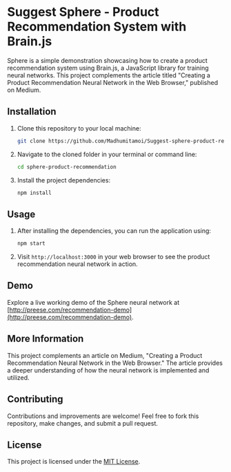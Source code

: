 
# Suggest Sphere - Product Recommendation System with Brain.js

Sphere is a simple demonstration showcasing how to create a product recommendation system using Brain.js, a JavaScript library for training neural networks. This project complements the article titled "Creating a Product Recommendation Neural Network in the Web Browser," published on Medium.

## Installation

1. Clone this repository to your local machine:

   ```bash
   git clone https://github.com/Madhumitamoi/Suggest-sphere-product-recommendation.git
   ```

2. Navigate to the cloned folder in your terminal or command line:

   ```bash
   cd sphere-product-recommendation
   ```

3. Install the project dependencies:

   ```bash
   npm install
   ```

## Usage

1. After installing the dependencies, you can run the application using:

   ```bash
   npm start
   ```

2. Visit `http://localhost:3000` in your web browser to see the product recommendation neural network in action.

## Demo

Explore a live working demo of the Sphere neural network at [http://preese.com/recommendation-demo](http://preese.com/recommendation-demo).

## More Information

This project complements an article on Medium, "Creating a Product Recommendation Neural Network in the Web Browser." The article provides a deeper understanding of how the neural network is implemented and utilized.

## Contributing

Contributions and improvements are welcome! Feel free to fork this repository, make changes, and submit a pull request.

## License

This project is licensed under the [MIT License](LICENSE).


